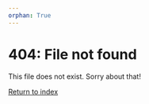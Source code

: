 ```yaml
---
orphan: True
---
```


# 404: File not found

This file does not exist. Sorry about that!

[Return to index](openff-toolkit-index)
